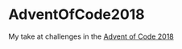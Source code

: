 # AdventOfCode2018

My take at challenges in the [Advent of Code 2018](https://adventofcode.com/2018)
